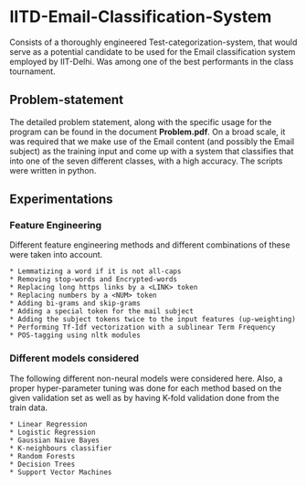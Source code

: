 # IITD-Email-Classification-System

Consists of a thoroughly engineered Test-categorization-system, that would serve as a potential candidate to be used for the Email classification system employed by IIT-Delhi. Was among one of the best performants in the class tournament.

## Problem-statement
The detailed problem statement, along with the specific usage for the program can be found in the document **Problem.pdf**. On a broad scale, it was required that we make use of the Email content (and possibly the Email subject) as the training input and come up with a system that classifies that into one of the seven different classes, with a high accuracy. The scripts were written in python.

## Experimentations
### Feature Engineering
Different feature engineering methods and different combinations of these were taken into account.
```
* Lemmatizing a word if it is not all-caps
* Removing stop-words and Encrypted-words
* Replacing long https links by a <LINK> token
* Replacing numbers by a <NUM> token
* Adding bi-grams and skip-grams
* Adding a special token for the mail subject 
* Adding the subject tokens twice to the input features (up-weighting)
* Performing Tf-Idf vectorization with a sublinear Term Frequency
* POS-tagging using nltk modules
```

### Different models considered
The following different non-neural models were considered here. Also, a proper hyper-parameter tuning was done for each method based on the given validation set as well as by having K-fold validation done from the train data.
```
* Linear Regression
* Logistic Regression
* Gaussian Naive Bayes
* K-neighbours classifier
* Random Forests
* Decision Trees
* Support Vector Machines
```

